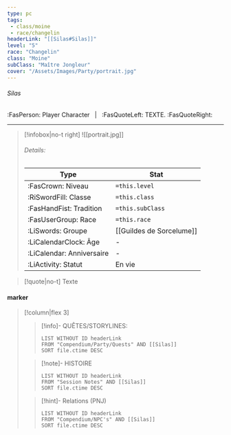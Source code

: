 ```yaml
---
type: pc
tags:
 - class/moine
 - race/changelin
headerLink: "[[Silas#Silas]]"
level: "5"
race: "Changelin"
class: "Moine"
subClass: "Maître Jongleur"
cover: "/Assets/Images/Party/portrait.jpg"
---
```


###### Silas
:FasPerson: Player Character &nbsp; | &nbsp; :FasQuoteLeft: TEXTE. :FasQuoteRight:
___
> [!infobox|no-t right]
> ![[portrait.jpg]]
> ###### Details:
> | Type | Stat |
> | ---- | ---- |
> | :FasCrown: Niveau   | `=this.level` |
> | :RiSwordFill: Classe |  `=this.class`|
> | :FasHandFist: Tradition |  `=this.subClass`|
> |  :FasUserGroup: Race |  `=this.race`|
> |  :LiSwords: Groupe |  [[Guildes de Sorcelume]] |
> |  :LiCalendarClock: Âge | - |
> |  :LiCalendar: Anniversaire | - |
> | :LiActivity: Statut | En vie |

> [!quote|no-t]
> Texte
 
#### marker
> [!column|flex 3]
>> [!info]- QUÊTES/STORYLINES:
>>```dataview
>>LIST WITHOUT ID headerLink
>>FROM "Compendium/Party/Quests" AND [[Silas]]
>>SORT file.ctime DESC
>
>>[!note]- HISTOIRE
>>```dataview
>>LIST WITHOUT ID headerLink
>>FROM "Session Notes" AND [[Silas]]
>>SORT file.ctime DESC
>
>>[!hint]- Relations (PNJ)
>>```dataview
>>LIST WITHOUT ID headerLink
>>FROM "Compendium/NPC's" AND [[Silas]]
>>SORT file.ctime DESC
>>
```image-layout-masonry-3

```